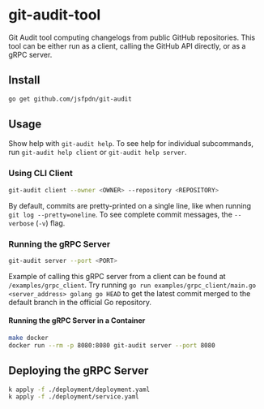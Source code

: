 # git-audit-tool

Git Audit tool computing changelogs from public GitHub repositories.
This tool can be either run as a client, calling the GitHub API directly,
or as a gRPC server.

## Install

```bash
go get github.com/jsfpdn/git-audit
```

## Usage

Show help with `git-audit help`.
To see help for individual subcommands,
run `git-audit help client` or `git-audit help server`.

### Using CLI Client

```bash
git-audit client --owner <OWNER> --repository <REPOSITORY>
```

By default, commits are pretty-printed on a single line,
like when running `git log --pretty=oneline`.
To see complete commit messages, the `--verbose` (`-v`) flag.

### Running the gRPC Server

```bash
git-audit server --port <PORT>
```

Example of calling this gRPC server from a client can be found at `/examples/grpc_client`.
Try running `go run examples/grpc_client/main.go <server_address> golang go HEAD`
to get the latest commit merged to the default branch in the official Go repository.

#### Running the gRPC Server in a Container

```bash
make docker
docker run --rm -p 8080:8080 git-audit server --port 8080
```

## Deploying the gRPC Server

```bash
k apply -f ./deployment/deployment.yaml
k apply -f ./deployment/service.yaml
```
